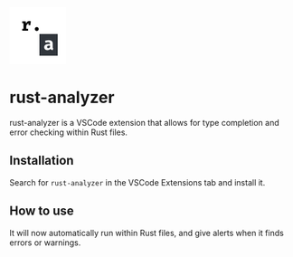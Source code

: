 <img src="./images/logo.jpg" width=100px alt="rust analyzer Logo"/>

# rust-analyzer

rust-analyzer is a VSCode extension that allows for type completion and error checking within Rust files.

## Installation

Search for `rust-analyzer` in the VSCode Extensions tab and install it.

## How to use

It will now automatically run within Rust files, and give alerts when it finds errors or warnings.
